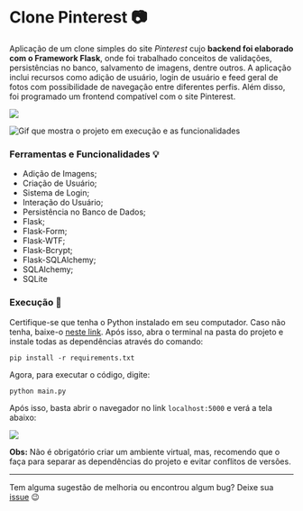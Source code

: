 # Clone Pinterest :camera:

Aplicação de um clone simples do site *Pinterest* cujo **backend foi elaborado com o Framework Flask**, onde foi trabalhado conceitos de validações, persistências no banco, salvamento de imagens, dentre outros. A aplicação inclui recursos como adição de usuário, login de usuário e feed geral de fotos com possibilidade de navegação entre diferentes perfis. Além disso, foi programado um frontend compatível com o site Pinterest.


![](https://i.imgur.com/yL1ZhJF.gif)


![Gif que mostra o projeto em execução e as funcionalidades](https://i.imgur.com/yL1ZhJF.gif)

### Ferramentas e Funcionalidades :bulb:

- Adição de Imagens;
- Criação de Usuário;
- Sistema de Login;
- Interação do Usuário;
- Persistência no Banco de Dados;
- Flask;
- Flask-Form;
- Flask-WTF;
- Flask-Bcrypt;
- Flask-SQLAlchemy;
- SQLAlchemy;
- SQLite


### Execução :rocket:

Certifique-se que tenha o Python instalado em seu computador. Caso não tenha, baixe-o [neste link](https://www.python.org/downloads/).
Após isso, abra o terminal na pasta do projeto e instale todas as dependências através do comando:

```
pip install -r requirements.txt
```
Agora, para executar o código, digite:

```
python main.py
```

Após isso, basta abrir o navegador no link `localhost:5000` e verá a tela abaixo:

![](https://i.imgur.com/4XPKpUa.png)

**Obs:** Não é obrigatório criar um ambiente virtual, mas, recomendo que o faça para separar as dependências do projeto e evitar conflitos de versões.  



---

Tem alguma sugestão de melhoria ou encontrou algum bug? Deixe sua [issue](https://github.com/NadiaaOliverr/ToDo-List/issues) 😉